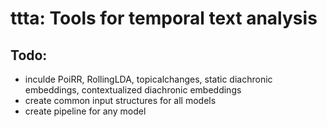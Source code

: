 # ttta: Tools for temporal text analysis


## Todo:
- inculde PoiRR, RollingLDA, topicalchanges, static diachronic embeddings, contextualized diachronic embeddings
- create common input structures for all models
- create pipeline for any model
